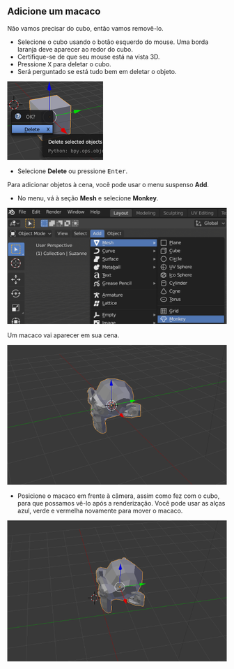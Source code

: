 ## Adicione um macaco

Não vamos precisar do cubo, então vamos removê-lo.

+ Selecione o cubo usando o botão esquerdo do mouse. Uma borda laranja deve aparecer ao redor do cubo.
+ Certifique-se de que seu mouse está na vista 3D.
+ Pressione <kbd>X</kbd> para deletar o cubo.
+ Será perguntado se está tudo bem em deletar o objeto.

![Excluir objeto](images/delete-object.png)

+ Selecione **Delete** ou pressione <kbd>Enter</kbd>.

Para adicionar objetos à cena, você pode usar o menu suspenso **Add**.

+ No menu, vá à seção **Mesh** e selecione **Monkey**.

![Selecionar macaco](images/select-monkey.png)

Um macaco vai aparecer em sua cena.

![Um macaco aparece](images/monkey-appears.png)

+ Posicione o macaco em frente à câmera, assim como fez com o cubo, para que possamos vê-lo após a renderização. Você pode usar as alças azul, verde e vermelha novamente para mover o macaco.

![Posicione a câmera](images/camera-monkey.png)